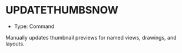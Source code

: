# UPDATETHUMBSNOW

- Type: Command

Manually updates thumbnail previews for named views, drawings, and layouts.

